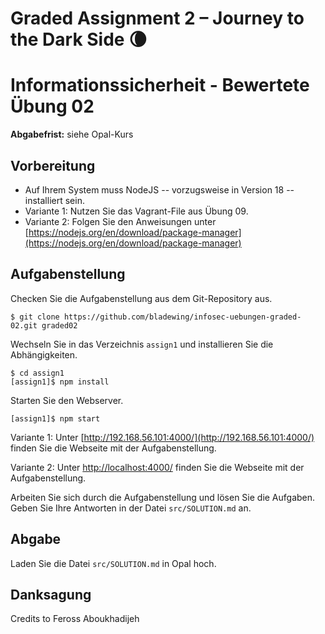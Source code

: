 # Graded Assignment 2 – Journey to the Dark Side 🌘

# Informationssicherheit - Bewertete Übung 02

**Abgabefrist:** siehe Opal-Kurs

## Vorbereitung

- Auf Ihrem System muss NodeJS -- vorzugsweise in Version 18 -- installiert sein.
- Variante 1: Nutzen Sie das Vagrant-File aus Übung 09.
- Variante 2: Folgen Sie den Anweisungen unter [https://nodejs.org/en/download/package-manager](https://nodejs.org/en/download/package-manager)

## Aufgabenstellung

Checken Sie die Aufgabenstellung aus dem Git-Repository aus.

```console
$ git clone https://github.com/bladewing/infosec-uebungen-graded-02.git graded02
```

Wechseln Sie in das Verzeichnis `assign1` und installieren Sie die Abhängigkeiten.

```console
$ cd assign1
[assign1]$ npm install
```

Starten Sie den Webserver.

```console
[assign1]$ npm start
```

Variante 1: Unter [http://192.168.56.101:4000/](http://192.168.56.101:4000/) finden Sie die Webseite mit der Aufgabenstellung.

Variante 2: Unter [http://localhost:4000/](http://localhost:4000/) finden Sie die Webseite mit der Aufgabenstellung.

Arbeiten Sie sich durch die Aufgabenstellung und lösen Sie die Aufgaben. Geben Sie Ihre Antworten in der Datei `src/SOLUTION.md` an.

## Abgabe

Laden Sie die Datei `src/SOLUTION.md` in Opal hoch.

## Danksagung

Credits to Feross Aboukhadijeh
